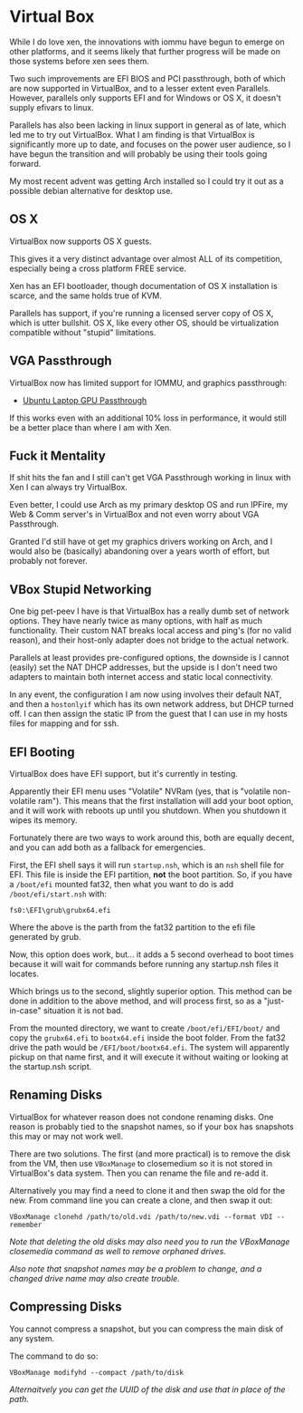 
# Virtual Box

While I do love xen, the innovations with iommu have begun to emerge on other platforms, and it seems likely that further progress will be made on those systems before xen sees them.

Two such improvements are EFI BIOS and PCI passthrough, both of which are now supported in VirtualBox, and to a lesser extent even Parallels.  However, parallels only supports EFI and for Windows or OS X, it doesn't supply efivars to linux.

Parallels has also been lacking in linux support in general as of late, which led me to try out VirtualBox.  What I am finding is that VirtualBox is significantly more up to date, and focuses on the power user audience, so I have begun the transition and will probably be using their tools going forward.

My most recent advent was getting Arch installed so I could try it out as a possible debian alternative for desktop use.


## OS X

VirtualBox now supports OS X guests.

This gives it a very distinct advantage over almost ALL of its competition, especially being a cross platform FREE service.

Xen has an EFI bootloader, though documentation of OS X installation is scarce, and the same holds true of KVM.

Parallels has support, if you're running a licensed server copy of OS X, which is utter bullshit.  OS X, like every other OS, should be virtualization compatible without "stupid" limitations.


## VGA Passthrough

VirtualBox now has limited support for IOMMU, and graphics passthrough:

- [Ubuntu Laptop GPU Passthrough](http://askubuntu.com/questions/202926/how-to-use-nvidia-geforce-m310-on-ubuntu-12-10-running-as-guest-in-virtualbox)

If this works even with an additional 10% loss in performance, it would still be a better place than where I am with Xen.


## Fuck it Mentality

If shit hits the fan and I still can't get VGA Passthrough working in linux with Xen I can always try VirtualBox.

Even better, I could use Arch as my primary desktop OS and run IPFire, my Web & Comm server's in VirtualBox and not even worry about VGA Passthrough.

Granted I'd still have ot get my graphics drivers working on Arch, and I would also be (basically) abandoning over a years worth of effort, but probably not forever.


## VBox Stupid Networking

One big pet-peev I have is that VirtualBox has a really dumb set of network options.  They have nearly twice as many options, with half as much functionality.  Their custom NAT breaks local access and ping's (for no valid reason), and their host-only adapter does not bridge to the actual network.

Parallels at least provides pre-configured options, the downside is I cannot (easily) set the NAT DHCP addresses, but the upside is I don't need two adapters to maintain both internet access and static local connectivity.

In any event, the configuration I am now using involves their default NAT, and then a `hostonlyif` which has its own network address, but DHCP turned off.  I can then assign the static IP from the guest that I can use in my hosts files for mapping and for ssh.


## EFI Booting

VirtualBox does have EFI support, but it's currently in testing.

Apparently their EFI menu uses "Volatile" NVRam (yes, that is "volatile non-volatile ram").  This means that the first installation will add your boot option, and it will work with reboots up until you shutdown.  When you shutdown it wipes its memory.

Fortunately there are two ways to work around this, both are equally decent, and you can add both as a fallback for emergencies.

First, the EFI shell says it will run `startup.nsh`, which is an `nsh` shell file for EFI.  This file is inside the EFI partition, **not** the boot partition.  So, if you have a `/boot/efi` mounted fat32, then what you want to do is add `/boot/efi/start.nsh` with:

    fs0:\EFI\grub\grubx64.efi

Where the above is the parth from the fat32 partition to the efi file generated by grub.

Now, this option does work, but... it adds a 5 second overhead to boot times because it will wait for commands before running any startup.nsh files it locates.

Which brings us to the second, slightly superior option.  This method can be done in addition to the above method, and will process first, so as a "just-in-case" situation it is not bad.

From the mounted directory, we want to create `/boot/efi/EFI/boot/` and copy the `grubx64.efi` to `bootx64.efi` inside the boot folder.  From the fat32 drive the path would be `/EFI/boot/bootx64.efi`.  The system will apparently pickup on that name first, and it will execute it without waiting or looking at the startup.nsh script.


## Renaming Disks

VirtualBox for whatever reason does not condone renaming disks.  One reason is probably tied to the snapshot names, so if your box has snapshots this may or may not work well.

There are two solutions.  The first (and more practical) is to remove the disk from the VM, then use `VBoxManage` to closemedium so it is not stored in VirtualBox's data system.  Then you can rename the file and re-add it.

Alternatively you may find a need to clone it and then swap the old for the new.  From command line you can create a clone, and then swap it out:

    VBoxManage clonehd /path/to/old.vdi /path/to/new.vdi --format VDI --remember

_Note that deleting the old disks may also need you to run the VBoxManage closemedia command as well to remove orphaned drives._

_Also note that snapshot names may be a problem to change, and a changed drive name may also create trouble._


## Compressing Disks

You cannot compress a snapshot, but you can compress the main disk of any system.

The command to do so:

    VBoxManage modifyhd --compact /path/to/disk

_Alternaitvely you can get the UUID of the disk and use that in place of the path._

